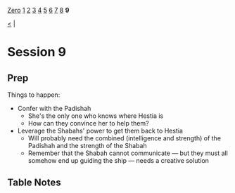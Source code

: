 [Zero](./Session0.md) [1](./Session1.md) [2](./Session2.md) [3](./Session3.md) [4](./Session4.md) [5](./Session5.md) [6](./Session6.md) [7](./Session7.md) [8](./Session8.md) **9**

[<](./Session8.md) |

# Session 9

## Prep

Things to happen:

- Confer with the Padishah
  - She's the only one who knows where Hestia is
  - How can they convince her to help them?
- Leverage the Shabahs' power to get them back to Hestia
  - Will probably need the combined (intelligence and strength) of the Padishah and the strength of the Shabah
  - Remember that the Shabah cannot communicate — but they must all somehow end up guiding the ship — needs a creative solution

## Table Notes
